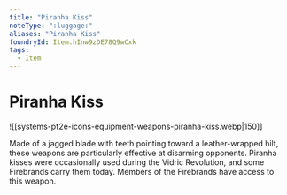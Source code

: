 ```yaml
---
title: "Piranha Kiss"
noteType: ":luggage:"
aliases: "Piranha Kiss"
foundryId: Item.hInw9zDE78Q9wCxk
tags:
  - Item
---
```


# Piranha Kiss
![[systems-pf2e-icons-equipment-weapons-piranha-kiss.webp|150]]

Made of a jagged blade with teeth pointing toward a leather-wrapped hilt, these weapons are particularly effective at disarming opponents. Piranha kisses were occasionally used during the Vidric Revolution, and some Firebrands carry them today. Members of the Firebrands have access to this weapon.
